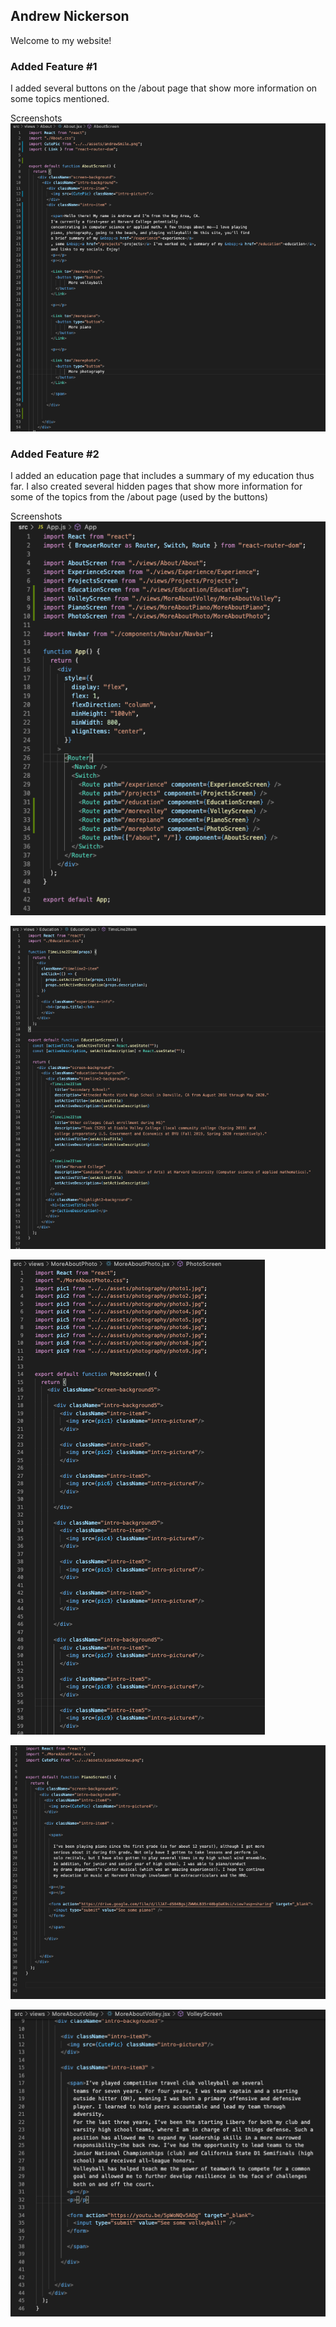 ## Andrew Nickerson

Welcome to my website!

### Added Feature #1

I added several buttons on the /about page that show more information on some 
topics mentioned.

Screenshots
![AboutButton](https://raw.githubusercontent.com/atnick484/HCS-Workshop-1/master/screenshots/aboutButton.png)

### Added Feature #2

I added an education page that includes a summary of my education thus far. I also created several
hidden pages that show more information for some of the topics from the /about page (used by the buttons)

Screenshots
![appjs](https://raw.githubusercontent.com/atnick484/HCS-Workshop-1/master/screenshots/appjs.png)

![Education](https://raw.githubusercontent.com/atnick484/HCS-Workshop-1/master/screenshots/education.png)

![MorePhoto](https://raw.githubusercontent.com/atnick484/HCS-Workshop-1/master/screenshots/morephotography.png)


![MorePiano](https://raw.githubusercontent.com/atnick484/HCS-Workshop-1/master/screenshots/morepiano.png)


![MoreVolley](https://raw.githubusercontent.com/atnick484/HCS-Workshop-1/master/screenshots/morevolley.png)
